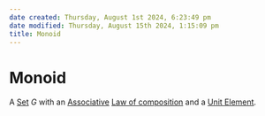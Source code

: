 ```yaml
---  
date created: Thursday, August 1st 2024, 6:23:49 pm  
date modified: Thursday, August 15th 2024, 1:15:09 pm  
title: Monoid  
---  
```

# Monoid  
A [Set](../Sets/Set.md) $G$ with an [Associative](../Associativity.md) [Law of composition](../Law_of_composition.md) and a [Unit Element](../Unit_Element.md).  
